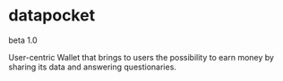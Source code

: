 # datapocket
beta 1.0

User-centric Wallet that brings to users the possibility to earn money by sharing its data and answering questionaries.
